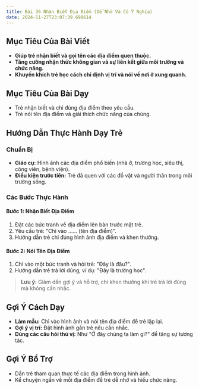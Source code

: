 ```yaml
---
title: Bài 36 Nhận Biết Địa Điểm (Dễ Nhớ Và Có Ý Nghĩa)
date: 2024-11-27T23:07:39.698614
---
```


## Mục Tiêu Của Bài Viết
- **Giúp trẻ nhận biết và gọi tên các địa điểm quen thuộc.**
- **Tăng cường nhận thức không gian và sự liên kết giữa môi trường và chức năng.**
- **Khuyến khích trẻ học cách chỉ định vị trí và nói về nơi ở xung quanh.**

## Mục Tiêu Của Bài Dạy
- Trẻ nhận biết và chỉ đúng địa điểm theo yêu cầu.
- Trẻ nói tên địa điểm và giải thích chức năng của chúng.

## Hướng Dẫn Thực Hành Dạy Trẻ

### Chuẩn Bị
- **Giáo cụ:** Hình ảnh các địa điểm phổ biến (nhà ở, trường học, siêu thị, công viên, bệnh viện).
- **Điều kiện trước tiên:** Trẻ đã quen với các đồ vật và người thân trong môi trường sống.

### Các Bước Thực Hành
#### Bước 1: Nhận Biết Địa Điểm
1. Đặt các bức tranh về địa điểm lên bàn trước mặt trẻ.
2. Yêu cầu trẻ: "Chỉ vào …… (tên địa điểm)".
3. Hướng dẫn trẻ chỉ đúng hình ảnh địa điểm và khen thưởng.

#### Bước 2: Nói Tên Địa Điểm
1. Chỉ vào một bức tranh và hỏi trẻ: "Đây là đâu?".
2. Hướng dẫn trẻ trả lời đúng, ví dụ: "Đây là trường học".

> **Lưu ý:** Giảm dần gợi ý và hỗ trợ, chỉ khen thưởng khi trẻ trả lời đúng mà không cần nhắc.

## Gợi Ý Cách Dạy
- **Làm mẫu:** Chỉ vào hình ảnh và nói tên địa điểm để trẻ lặp lại.
- **Gợi ý vị trí:** Đặt hình ảnh gần trẻ nếu cần nhắc.
- **Dùng các câu hỏi thú vị:** Như "Ở đây chúng ta làm gì?" để tăng sự tương tác.

## Gợi Ý Bổ Trợ
- Dẫn trẻ tham quan thực tế các địa điểm trong hình ảnh.
- Kể chuyện ngắn về mỗi địa điểm để trẻ dễ nhớ và hiểu chức năng.
